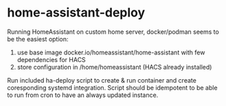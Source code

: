 # home-assistant-deploy

Running HomeAssistant on custom home server, docker/podman seems to be the easiest option:

1. use base image docker.io/homeassistant/home-assistant with few dependencies for HACS
2. store configuration in /home/homeassistant (HACS already installed)

Run included ha-deploy script to create & run container and create coresponding systemd integration. Script should be idempotent to be able to run from cron to have an always updated instance.
